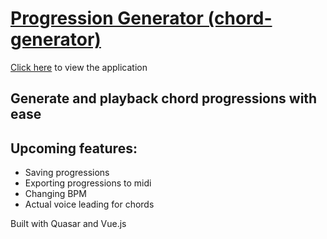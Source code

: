# [Progression Generator (chord-generator)](https://qlaub.github.io/progression-generator/)

[Click here](https://qlaub.github.io/progression-generator/) to view the application

## Generate and playback chord progressions with ease

## Upcoming features:

- Saving progressions
- Exporting progressions to midi
- Changing BPM
- Actual voice leading for chords

Built with Quasar and Vue.js
